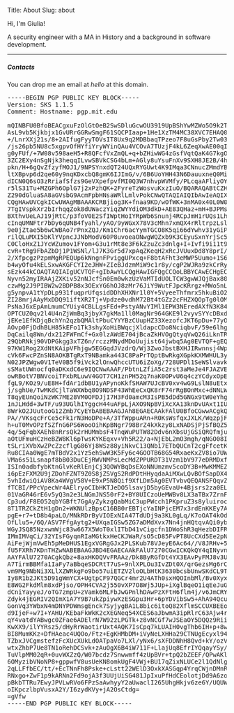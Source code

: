 Title: About
Slug: about

Hi, I'm Giulia!

A security engineer with a MA in History and a background in software development.

<hr class="invisible-spacer">

##### Contacts

You can drop me an email at _hello_ at this domain.

<pre class="pgp-block">
-----BEGIN PGP PUBLIC KEY BLOCK-----
Version: SKS 1.1.5
Comment: Hostname: pgp.mit.edu

mQINBFU0BfoBEACgxuFzOlGtOeB2SwSDluGcwOU3919UpBShYwMZWo5O9k2TB27y5E0oxDNk
AsL9vb5Kjkbjx1GvURrGGRwSmgF61SQCPIaap+1He1XzTM4MC38XVC7EHAQ0FyMP4xKr6iBD
+/LnrXXj21s/8+2AIfugFyyTOVsIT8Ux9q2MDBbaqTPzeo7F8uGsPby2Tw03W4W0NNbNu//Q
/js26pb5NU8c5xgpvOfHYfiYryWYinQAu4VCOvA7TUzjF4kL6ZeqXwAE00qIOCreHD9s643X
g0yFUf/+7W08v598aeH5+R8QFcfVxZmQL+q+bZHiwWG4zGsfVqtQaK4G7kgOJu8AeucfZO11
3ZC2EXy4nSgNjk3heqqILvwSBVkCSG4bLm+AGly8uYsuFnXv9SXH8JE2B/4hVbhZKP7reB1d
pkn/H+6gQvZfzyfMOJ1/9NPSYnxdQT24UQxRYGUwt4K9IMqa3CNnucZMmdYB0ha9A1Flk3Dt
ltXBpvp6d2qe60y9nqKDxcbQ8gmK6IJImG/v/6B6UoYHH43N6DauuxneQ0Mirz5K7SEP8pkX
dICN0Q6sO3zRriafSfzs9GeVXpefpvfMI0Q3W7nhvpWVMfy/PLcqaAFliyOYoyWxWCdBN1DD
r5lS31Tu+MZGPh6OplG7j2xPzhQK+2FyreTzWosvuKxzIuO/BQARAQABtCZHaXVsaWEgVmVy
Z290dGluaSA8aGVsbG9AcmFpbHNsaWRlLmlvPokCNwQTAQIAIQIbAwIeAQIXgAUCVTQI8AUL
CQgHAwUVCgkICwUWAgMBAAAKCRBjiog3K+fnaa9KD/wOfWK+3nMA0x40L0W0nd3Hu+hRepM1
7TgIVspkXr2bIrhqqZok8dUWaczYiqZWYYdiOM3dkD+AE83QHaz+mH+BJPMsLvVbTAFHWFKe
BXthvUeLAJ19jRtC/p3foV0E2SfIWptHoIYRpWb6Snunj4RCpJmH1rUQs1Lh8w94HcwJUcK1
cInqUMNFtr7bDy6qUNB4fyahl/yAO/9yWGxX78V3cMhn7xmQX4rRltrpzLsl9dteJmZ7k/tK
9e0jZtae5b6wCWBAo7rPnxZQJ/Km1Chr6acYymTGCO8K5qi66dYwhv31yGiPG2Zl7IK6T7YQ
rilQLuMXI5bKlYVpncJJNbModV60P8uvoeaONwgWQZxb9K3CEyuSxnYrjSc5MqVCLjHM21cK
C0CloHxZ1JYcWZumov1FYom+G3u1rMt8e3F6kZzuZc3dnlg+I+Ivfi9i11t9mN0p3CkwA43A
cvR+tRg9FbAZbDj1P1WSNl/lJ7K3Gr5d7xpAqZKeqH2xRcJVUuxDd8Y8prI/izoBLeeDPYLw
2/XfpcgzPzpmMgRPEQUp6kNngnFPviggUPxcq+F8btAFht3eMWP5Uumo+1S6jU0aNZBTr+NZ
b4wyOfu4kELSxwAKGFCYI2eJHW+ZIeBJdzmMiW9c1r8y/cgP2WJRa9zkCrRyNYXAcxHYarJW
sEzk44kCOAQTAQIAIgUCVTQF+gIbAwYLCQgHAwIGFQgCCQoLBBYCAwECHgECF4AACgkQY4qI
Nyvn52myIRAAjZXKiv52nNJcfSn0Em0wkzUzVaMTIdUOLTCW3gwWJQjBax80AtLalgtoBooo
czwMg2J9PIBW2w2BDPB8x3OExYG6hOJ8zMr76JiY9WutFJpcKRrgz+MWo5nLw0ydeljXRyEq
g5ynpvA1tYpDLp931fuqprUfqsidDDhXHXNr1l0Y+5VyeeThfmrx5hkuBiO2wvtgUXGD88p0
ZI28mrjAAyMxDDQ91iftXR2Tj+Vpdze0vdhM72Bt4tGZz2cFHZXQOpTg0lOMk2jexiikhUDy
PsNaJ6xEpAmLmumCYUiy4CBLLgsFEd+PstyANvYIMl1EPW3NEredAXfN3K84p/1JcjlFOrIW
OPTCUZ0qv2l4U4nZjWmBq3jbyX7gkMa1ll0MagNr964GKE9l2vyvSYYcDBxdk4OPOYUXnVdO
jEKe1EfKDjqBchYn2qzbQMAltPbuCYYYBzCUupHZ33XezofcJKT6pDu+77yOBeM4YFflWddg
AOvp0FjDdhBLH85kEFo1Tk3shyXoHiBWqcjXldapcCDo8NciqbvF/59e6lhg8RbMCEomzcK6
DqCailq8Wn/dx212FWFmCf+Gx0lzAWdE704jBcaZkHVOgQtyqVwQ26iLknTR7+6F6ljL1ciB
29QbRNkj90VDPGkgg3xTZ6n/rczzMNydMDoUujist64jwbq5Ag0EVTQF+gEQAJsUyTkyugeg
97KW1Rog2XdNtKAipVFhjgw5EGGqdJVzdrQ/Wj3ZwoJbstBXHJIRwnnsj4Wp+caU7FvyDsAx
cVk6FwcPZnSN8AOKBTgRxT9NBamka443C8PaPrTQptBwRkgXGpkKXMWHUL3ygjweBtHedHxE
N02JPZWgw0V1TeV0B5f9iVck2lOnwQhccUTU6iZoXg/728UPDl1SeWSlvavkKkfv21urZhPf
sSMatUWnocfq0aDKxdC6e9IQCNwAAAF/PbtnLZfiA5c2rst3aMeJe4FJAZVEI+ayC/8q4zZV
owRBotV7BNVcoiTFxbRLuwV4GOT7CH1znPH52q7naK0OPvU6q4czYCdyxOpEVFTjD3oQ7dn+
fgL9/KOz9/uE8H+fdAr1dbBU1yAPynoKkfSHAW7UJcBV0xv4wG9LslN8uEtx3OI0yjiWO4WT
j/sghUe/TwMKdCjlTaWXWbq8O9NDSF43WhEeCxQK8rF74rRgBOnMxc+dNNLWUl0CC0aFUthm
T8qyEUnQoiNzWK7ME28VM0OFDJjI7H3Fd0amcM3IsPB5dDd5GNGx9tW0eYhgAW5zT/Bcwnhk
1nJLHdd+3wTF/u93UGlhIYggcH44uAFpLjAXO9NpBViXcXA13knDvUAxt1IUJDD2X2eMxJGR
8WrkO2JUutooG12Zmb7CyEYbABEBAAGJAh8EGAECAAkFAlU0BfoCGwwACgkQY4qINyvn52m/
PA//VKsqcFrCe5cFk1rN3HoDPe+A/3TfWppuARn+R0KsWsfqxJXLK/WqzpjFbY9TiC4kx03i
h+uT0MvOPzfSZfnG6PS6WooOihKpBNgr798BrZ4kXkzy8LxNADSjPjSfBQZ5msww3esHgANd
4q/5qFqbXAEh8nRrsQk2rHUMmbsF4TnqWuPUTW82Ddv6nXbsUjGSiQRQfmjurg5jYQdL7DRM
aOtUFmuHCzHeBZW8Kl6pTwsKYKEqxv+Vh5R22/a+NjEbL2mO3mgh/qNGO08IcGClGj1FnZUF
tSLriXVbXwZPcZzcflgG86Yj8WSz88yiNkvC13QNb17ETbQUCnT2cgFfcetKNXk1V7fSOnDK
Ru8CIAa0WgE7mTBdV2x1Yz5ehSwW3K5Fy6c4GOOTB68G54RxaeKxZV8io7UWv2a9WpW3KziC
VMa6s51Lsnapf8bB03DuCEjRWVNMPsLecMdZPPURDT31Vzm1bV977eDRMDxfRgyZ/GhiaHq/
ISIn0adbfybKtnGlvKeRlEnjCj3QOWYBqDsEXoNNUmzmv5coDY3B+MwKMMEZISC+6XI/6BpQ
i6pEzFXM2U9jZDohFZNT9Z0S8jZSVgS2RdPDtHHyqdaAiMXwLQvBOfSapDX4304QfykilYwt
5vhIdwiQiAV8Ka4WVgV58V+E9xP5N8Qif9XfLDm5Ag0EVTvbvQEQANSFQqvZdWbSJGit+wL7
fTCBI/PPcVpecWr4AElryoCIbHKTJeDO5lsavjD5byGEvaU+4Bjsrs2za0ELnW/tHVP0qlNX
01VaGR46rE6v5yQ3n2e3LNGmJNS50rF2+BY8UICzoUeMWBv8LX3aTBx7ZrnF6c/0531rAMJh
Cp3ud/F8EO52qbYGBft7GgAyZykzgQabMiC3upPWcch1PKpruZ3s8yluirocdJFcYpluWrrb
8T1TRZCkZtH1gDn2+WKNUlzBpsC16BB0rEBTjcYaINPjcEM7x3rdEnKKEy7AyjQHplOPxAa5
pgE+r7+tD8b4paLO/MNkRDrByVIOExNIA47TdUDj9a3KL0gLq/K7oOAT4kOdxgXgrX4fJ/gG
OfLlu5+/6Q/ASV7FfgAytg2+UXqaIGSw5ZG7aDMdXvx7Nn4jnHQtqvAQi0ybqeeIoSZgBtKn
WGyJSQ85NzxwmWjc83w667X5WoT0xlITbD41vCigcfn1DWoShR3qHezbDIFRoJURrR5LFCtM
IMmIMVqCi/32YIsFGyqnRIaMGtkxHeCKJWaR/sO5cD85FvPT8UcCXd5Ee2pNHhPhbozsyQ/3
AiFejWjmVwEh5pMeDHUS1EgxVGRgGJx2PLSKub78VJeyE6Ac64//V8JRHv+5fWqwSVuJyXDc
fU5FXRh7KDnTHZwNABEBAAGJBD4EGAECAAkFAlU7270CGwICKQkQY4qINyvn52nBXSAEGQEC
AAYFAlU7270ACgkQbz+8axHKOQVvFRAAz/Dk8ByRGfDt4YX3EAvPyFMJ8v3U+chc04RHGA+y
A7TirmBBMfa1IaFy7aBbqeSDCRtT7uS+9nlXPLOu3IvZDt0X/qrGezsMg6rCNWTBn4dJxAMV
vm9Mg9NbNi3XLlXZWRkgFo9bo57uiETZV2loOLbHtK3630bcsbUnwSKdCL9T+oRrHW/lFx9X
Iy8R1b2JKt5D91gWmYCX+UgtpCF97QGCr4mr2U4ATh0sxHQOInbMl/Bv0XyxJSLJZtcApeNA
E8WG2FkdMlm8xdPjso/OPH4CVA2j550vXP7O8Wj5JUp+iXglBqeO1iqEeJuGGwfI/cdCHcAw
dCniYayyeJ/oTG7zmpU+zVamk6MLFbJwGPnlhDAwPzXFtH6flm4j/v6JmCRYlLNznZFxUhan
Zdyk4jEGRIV2QImX1A7Y9B7ukZpiywXzESGpu3Hr+6pYDVibSw5+AhA94Qcust0SaaNxCxTI
GonVq3YWbxN4mDNYPDWmsgEnck7SyjygBA1L8bic6itoQ82XflmSCCUXBEEoEaUcKSO3lU2Q
d9IjeF+w7I+YAHU/KEbaFkWkK2cXEGNeq54XCES6aJbwmA3ipRlrC63Ajw4rKGhwO5dAgy4Z
qY4vatdYABwgc0ZFae6ADElrN7W92zLPGTk+z8vNCGf7wJSEaOY5DQQz9Riim4333EW08g/+
KwXX9/ilYYRsz5/dHyRrWaotirUxt4AQK7IsCpq7kLUAIH0vgThb6IH+p+8wHecLk11bWPcn
BI8MumKKz+DfHAeac4UQOo/Ftz+EgKHMbDM+iVyNeLXHHa29CTNUgEcyxl94gN7Zuk0r6bx6
TZbxJVCgmstefzFcXUcXUkLdOATpaVo7LXl/yNx6/sXFDDNhH8Qvd+kY/ozVu8LsPFoZ9/Lk
wtxZhbP7Ue8TN1oRehDCSvk+zAuOgX6B4iW711F+LlajUq8EfrIYQqayYSy/RYLP1EtEmuHg
TuVlpMM02qR+0uvWXZzQ/W07bcdz7Snwwmff4zUpBVr+tpQ2bZEEF/QPwAKlyIgiUtlxJR4N
6OMyzibVNoNP8+gppwfV8usUeKN8omkUgF4VWj+BU17qZixNLUCe2l1QdNlgIWIaI4kxWdgB
2qLLFfbEC/tt/+EcTNnFh8Pske+cLstt22WElD3OxkXASGqp4YrqCWjnDMnR9cflN0lOUwd+
RNxgo+ZwF1p9kARNn2Fd9ojA3f3UUjUiSG481JpIxuPfHdCEolotjDd9A6zo5tmSH5gWZ8x/
pBkbTTRu7EwyJPVLwRVo6FPzSaAwhyyY2aUwaclI265UhgHkjv6ze6Y/UQUWobRbySSYjRIF
oIKpczlbpVusxA2Y/I6zydKVy+jA2OsCtdg=
=gVfw
-----END PGP PUBLIC KEY BLOCK-----
</pre>
